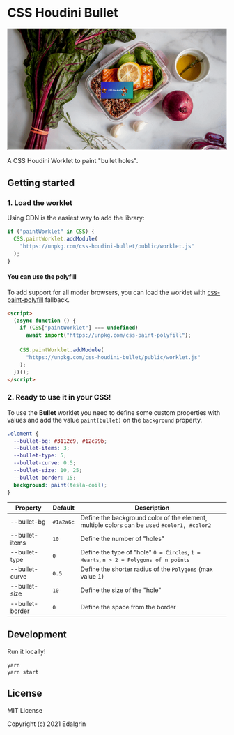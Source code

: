 # CSS Houdini Bullet

![CSS Houdini Bullet example](./public/css-houdini-bullet-sample.gif)

A CSS Houdini Worklet to paint "bullet holes".

## Getting started

### 1. Load the worklet

Using CDN is the easiest way to add the library:

```js
if ("paintWorklet" in CSS) {
  CSS.paintWorklet.addModule(
    "https://unpkg.com/css-houdini-bullet/public/worklet.js"
  );
}
```

#### You can use the polyfill

To add support for all moder browsers, you can load the worklet with [css-paint-polyfill](https://github.com/GoogleChromeLabs/css-paint-polyfill) fallback.

```html
<script>
  (async function () {
    if (CSS["paintWorklet"] === undefined)
      await import("https://unpkg.com/css-paint-polyfill");

    CSS.paintWorklet.addModule(
      "https://unpkg.com/css-houdini-bullet/public/worklet.js"
    );
  })();
</script>
```

### 2. Ready to use it in your CSS!

To use the **Bullet** worklet you need to define some custom properties with values and add the value `paint(bullet)` on the `background` property.

```css
.element {
  --bullet-bg: #3112c9, #12c99b;
  --bullet-items: 3;
  --bullet-type: 5;
  --bullet-curve: 0.5;
  --bullet-size: 10, 25;
  --bullet-border: 15;
  background: paint(tesla-coil);
}
```

| Property        | Default   | Description                                                                                |
| --------------- | --------- | ------------------------------------------------------------------------------------------ |
| --bullet-bg     | `#1a2a6c` | Define the background color of the element, multiple colors can be used `#color1, #color2` |
| --bullet-items  | `10`      | Define the number of "holes"                                                               |
| --bullet-type   | `0`       | Define the type of "hole" `0 = Circles`, `1 = Hearts`, `n > 2 = Polygons of n points`      |
| --bullet-curve  | `0.5`     | Define the shorter radius of the `Polygons` (max value 1)                                  |
| --bullet-size   | `10`      | Define the size of the "hole"                                                              |
| --bullet-border | `0`       | Define the space from the border                                                           |

## Development

Run it locally!

```
yarn
yarn start
```

## License

MIT License

Copyright (c) 2021 Edalgrin
